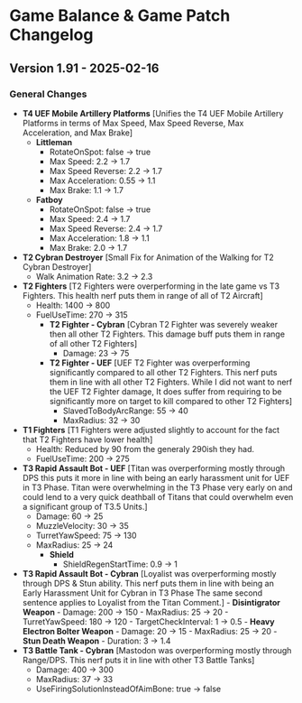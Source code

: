 # Game Balance & Game Patch Changelog

## Version 1.91 - 2025-02-16
### General Changes
- **T4 UEF Mobile Artillery Platforms**
    [Unifies the T4 UEF Mobile Artillery Platforms in terms of Max Speed, Max Speed Reverse, Max Acceleration, and Max Brake]
    - **Littleman**
        - RotateOnSpot: false -> true
        - Max Speed: 2.2 -> 1.7
        - Max Speed Reverse: 2.2 -> 1.7
        - Max Acceleration: 0.55 -> 1.1
        - Max Brake: 1.1 -> 1.7
    - **Fatboy**
        - RotateOnSpot: false -> true
        - Max Speed: 2.4 -> 1.7
        - Max Speed Reverse: 2.4 -> 1.7
        - Max Acceleration: 1.8 -> 1.1
        - Max Brake: 2.0 -> 1.7
- **T2 Cybran Destroyer**
    [Small Fix for Animation of the Walking for T2 Cybran Destroyer]
    - Walk Animation Rate: 3.2 -> 2.3
- **T2 Fighters**
    [T2 Fighters were overperforming in the late game vs T3 Fighters. This health nerf puts them in range of all of T2 Aircraft]
    - Health: 1400 -> 800
    - FuelUseTime: 270 -> 315
      - **T2 Fighter - Cybran**
        [Cybran T2 Fighter was severely weaker then all other T2 Fighters. This damage buff puts them in range of all other T2 Fighters]
        - Damage: 23 -> 75
      - **T2 Fighter - UEF**
        [UEF T2 Fighter was overperforming significantly compared to all other T2 Fighters. This nerf puts them in line with all other T2 Fighters.
        While I did not want to nerf the UEF T2 Fighter damage, It does suffer from requiring to be significantly more on target to kill compared to other T2 Fighters]
        - SlavedToBodyArcRange: 55 -> 40
        - MaxRadius: 32 -> 30
- **T1 Fighters**
    [T1 Fighters were adjusted slightly to account for the fact that T2 Fighters have lower health]
    - Health: Reduced by 90 from the generaly 290ish they had.
    - FuelUseTime: 200 -> 275
- **T3 Rapid Assault Bot - UEF**
    [Titan was overperforming mostly through DPS this puts it more in line with being an early harassment unit for UEF in T3 Phase.
    Titan were overwhelming in the T3 Phase very early on and could lend to a very quick deathball of Titans that could overwhelm even a significant group of T3.5 Units.]
    - Damage: 60 -> 25
    - MuzzleVelocity: 30 -> 35
    - TurretYawSpeed: 75 -> 130
    - MaxRadius: 25 -> 24
      - **Shield**
        - ShieldRegenStartTime: 0.9 -> 1
- **T3 Rapid Assault Bot - Cybran**
    [Loyalist was overperforming mostly through DPS & Stun ability. This nerf puts them in line with being an Early Harassment Unit for Cybran in T3 Phase
    The same second sentence applies to Loyalist from the Titan Comment.]
      - **Disintigrator Weapon**
        - Damage: 200 -> 150
        - MaxRadius: 25 -> 20
        - TurretYawSpeed: 180 -> 120
        - TargetCheckInterval: 1 -> 0.5
      - **Heavy Electron Bolter Weapon**
        - Damage: 20 -> 15
        - MaxRadius: 25 -> 20
      - **Stun Death Weapon**
        - Duration: 3 -> 1.4
- **T3 Battle Tank - Cybran**
    [Mastodon was overperforming mostly through Range/DPS. This nerf puts it in line with other T3 Battle Tanks]
    - Damage: 400 -> 300
    - MaxRadius: 37 -> 33
    - UseFiringSolutionInsteadOfAimBone: true -> false
    
